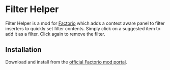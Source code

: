 # Filter Helper
Filter Helper is a mod for [Factorio](https://factorio.com) which adds a context aware panel to filter inserters to quickly set filter contents. Simply click on a suggested item to add it as a filter. Click again to remove the filter.

## Installation
Download and install from the [official Factorio mod portal](https://mods.factorio.com/mod/FilterHelper).